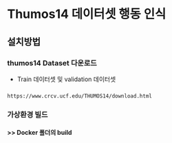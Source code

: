 # Thumos14 데이터셋 행동 인식


## 설치방법
### thumos14 Dataset 다운로드
* Train 데이터셋 및 validation 데이터셋
##### 
    https://www.crcv.ucf.edu/THUMOS14/download.html


### 가상환경 빌드


#### >> Docker 폴더의 build 






